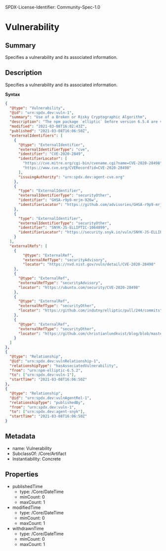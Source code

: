 SPDX-License-Identifier: Community-Spec-1.0

# Vulnerability

## Summary

Specifies a vulnerability and its associated information.

## Description

Specifies a vulnerability and its associated information.

**Syntax**

```json
{
  "@type": "Vulnerability",
  "@id": "urn:spdx.dev:vuln-1",
  "summary": "Use of a Broken or Risky Cryptographic Algorithm",
  "description": "The npm package `elliptic` before version 6.5.4 are vulnerable to Cryptographic Issues via the secp256k1 implementation in elliptic/ec/key.js. There is no check to confirm that the public key point passed into the derive function actually exists on the secp256k1 curve. This results in the potential for the private key used in this implementation to be revealed after a number of ECDH operations are performed.",      
  "modified": "2021-03-08T16:02:43Z",
  "published": "2021-03-08T16:06:50Z",
  "externalIdentifiers": [
    {
      "@type": "ExternalIdentifier",
      "externalIdentifierType": "cve",
      "identifier": "CVE-2020-2849",
      "identifierLocator": [
        "https://cve.mitre.org/cgi-bin/cvename.cgi?name=CVE-2020-28498",
        "https://www.cve.org/CVERecord?id=CVE-2020-28498"
      ],
      "issuingAuthority": "urn:spdx.dev:agent-cve.org"
    },
    {
      "type": "ExternalIdentifier",
      "externalIdentifierType": "securityOther",
      "identifier": "GHSA-r9p9-mrjm-926w",
      "identifierLocator": "https://github.com/advisories/GHSA-r9p9-mrjm-926w"
    },
    {
      "type": "ExternalIdentifier",
      "externalIdentifierType": "securityOther",
      "identifier": "SNYK-JS-ELLIPTIC-1064899",
      "identifierLocator": "https://security.snyk.io/vuln/SNYK-JS-ELLIPTIC-1064899"
    }
  ],
  "externalRefs": [
    {
        "@type": "ExternalRef",
        "externalRefType": "securityAdvisory",
        "locator": "https://nvd.nist.gov/vuln/detail/CVE-2020-28498"
    },
    {
      "@type": "ExternalRef",
      "externalRefType": "securityAdvisory",
      "locator": "https://ubuntu.com/security/CVE-2020-28498"
    },
    {
      "@type": "ExternalRef",
      "externalRefType": "securityOther",
      "locator": "https://github.com/indutny/elliptic/pull/244/commits"
    },
    {
      "@type": "ExternalRef",
      "externalRefType": "securityOther",
      "locator": "https://github.com/christianlundkvist/blog/blob/master/2020_05_26_secp256k1_twist_attacks/secp256k1_twist_attacks.md"
    }
  ]
},
{
  "@type": "Relationship",
  "@id": "urn:spdx.dev:vulnRelationship-1",
  "relationshipType": "hasAssociatedVulnerability",
  "from": "urn:npm-elliptic-6.5.2",
  "to": ["urn:spdx.dev:vuln-1"],
  "startTime": "2021-03-08T16:06:50Z"
},
{
  "@type": "Relationship",
  "@id": "urn:spdx.dev:vulnAgentRel-1",  
  "relationshipType": "publishedBy",  
  "from": "urn:spdx.dev:vuln-1",
  "to": ["urn:spdx.dev:agent-snyk"],
  "startTime": "2021-03-08T16:06:50Z"
}
```

## Metadata

- name: Vulnerability
- SubclassOf: /Core/Artifact
- Instantiability: Concrete

## Properties

- publishedTime
  - type: /Core/DateTime
  - minCount: 0
  - maxCount: 1
- modifiedTime
  - type: /Core/DateTime
  - minCount: 0
  - maxCount: 1
- withdrawnTime
  - type: /Core/DateTime
  - minCount: 0
  - maxCount: 1
